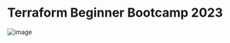 # Terraform Beginner Bootcamp 2023


![image](https://github.com/MidhunSMukundan/terraform-beginner-bootcamp-2023/assets/103759733/aa80ced0-f092-409f-8382-863b0581ed60)

